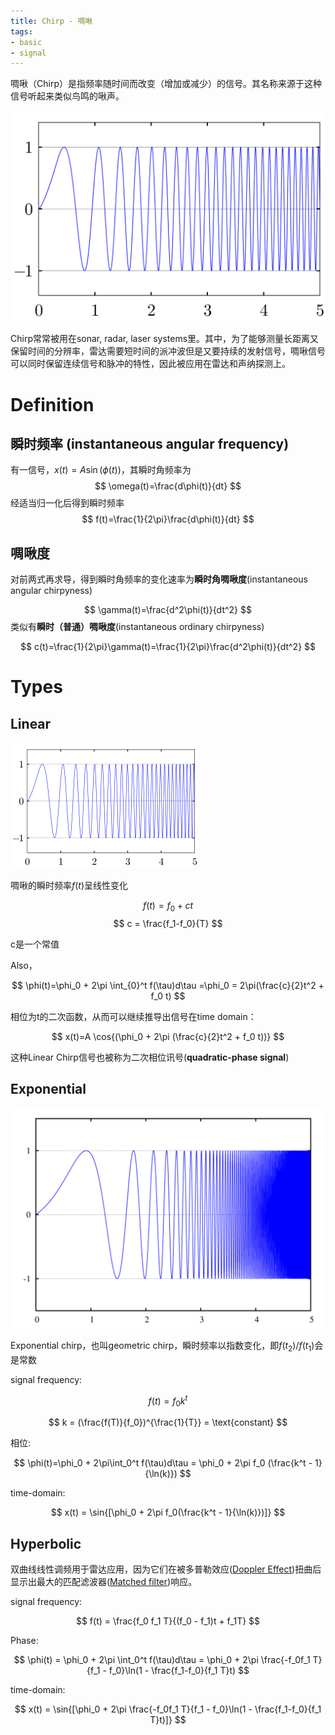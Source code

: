 ```yaml
---
title: Chirp - 啁啾
tags:
- basic
- signal
---
```


啁啾（Chirp）是指频率随时间而改变（增加或减少）的信号。其名称来源于这种信号听起来类似鸟鸣的啾声。

![](synthetic_aperture_radar_imaging/attachments/Linear-chirp.svg)

Chirp常常被用在sonar, radar, laser systems里。其中，为了能够测量长距离又保留时间的分辨率，雷达需要短时间的派冲波但是又要持续的发射信号，啁啾信号可以同时保留连续信号和脉冲的特性，因此被应用在雷达和声纳探测上。

# Definition

## 瞬时频率 (instantaneous angular frequency)


有一信号，$x(t)=A\sin{(\phi(t))}$，其瞬时角频率为
$$
\omega(t)=\frac{d\phi(t)}{dt}
$$
经适当归一化后得到瞬时频率
$$
f(t)=\frac{1}{2\pi}\frac{d\phi(t)}{dt}
$$

## 啁啾度

对前两式再求导，得到瞬时角频率的变化速率为**瞬时角啁啾度**(instantaneous angular chirpyness)

$$
\gamma(t)=\frac{d^2\phi(t)}{dt^2}
$$
类似有**瞬时（普通）啁啾度**(instantaneous ordinary chirpyness)

$$
c(t)=\frac{1}{2\pi}\gamma(t)=\frac{1}{2\pi}\frac{d^2\phi(t)}{dt^2}
$$
# Types

## Linear

![](synthetic_aperture_radar_imaging/attachments/Pasted%20image%2020230418110700.png)

啁啾的瞬时频率$f(t)$呈线性变化

$$f(t)=f_0 + ct$$
$$
c = \frac{f_1-f_0}{T}
$$

c是一个常值

Also，

$$
\phi(t)=\phi_0 + 2\pi \int_{0}^t f(\tau)d\tau =\phi_0 = 2\pi(\frac{c}{2}t^2 + f_0 t)
$$

相位为t的二次函数，从而可以继续推导出信号在time domain：

$$
x(t)=A \cos{(\phi_0 + 2\pi (\frac{c}{2}t^2 + f_0 t))}
$$

这种Linear Chirp信号也被称为二次相位讯号(**quadratic-phase signal**)

## Exponential

![](synthetic_aperture_radar_imaging/attachments/Pasted%20image%2020230418111708.png)

Exponential chirp，也叫geometric chirp，瞬时频率以指数变化，即$f(t_2)/f(t_1)$会是常数

signal frequency:

$$
f(t)=f_0 k^t
$$

$$
k = (\frac{f(T)}{f_0})^{\frac{1}{T}} = \text{constant}
$$

相位:

$$
\phi(t)=\phi_0 + 2\pi\int_0^t f(\tau)d\tau = \phi_0 + 2\pi f_0 (\frac{k^t - 1}{\ln(k)})
$$

time-domain:

$$
x(t) = \sin{[\phi_0 + 2\pi f_0(\frac{k^t - 1}{\ln(k)})]}
$$

## Hyperbolic

双曲线线性调频用于雷达应用，因为它们在被多普勒效应([Doppler Effect](Physics/Wave/Doppler_Effect.md))扭曲后显示出最大的匹配滤波器([Matched filter](https://en.wikipedia.org/wiki/Matched_filter))响应。

signal frequency:

$$
f(t) = \frac{f_0 f_1 T}{(f_0 - f_1)t + f_1T}
$$

Phase:

$$
\phi(t) = \phi_0 + 2\pi \int_0^t f(\tau)d\tau = \phi_0 + 2\pi \frac{-f_0f_1 T}{f_1 - f_0}\ln(1 - \frac{f_1-f_0}{f_1 T}t)
$$


time-domain:

$$
x(t) = \sin{[\phi_0 + 2\pi \frac{-f_0f_1 T}{f_1 - f_0}\ln(1 - \frac{f_1-f_0}{f_1 T}t)]}
$$

